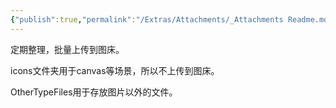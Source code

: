 ```yaml
---
{"publish":true,"permalink":"/Extras/Attachments/_Attachments Readme.md","created":"2025-06-24","modified":"2025-06-24","published":"2025-07-08T21:53:59.912+08:00","cssclasses":""}
---
```



定期整理，批量上传到图床。

icons文件夹用于canvas等场景，所以不上传到图床。

OtherTypeFiles用于存放图片以外的文件。
